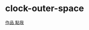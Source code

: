 # clock-outer-space

[作品 點我](https://keikohsu.github.io/clock-outer-space/20200915%20%E6%99%82%E9%90%98/%E6%99%82%E9%90%98)
